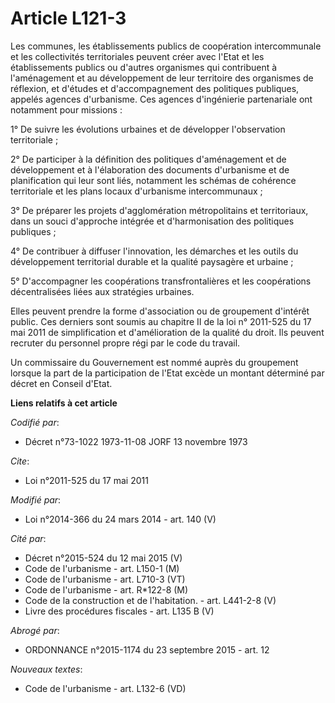 # Article L121-3

Les communes, les établissements publics de coopération intercommunale et les collectivités territoriales peuvent créer avec
l'Etat et les établissements publics ou d'autres organismes qui contribuent à l'aménagement et au développement de leur
territoire des organismes de réflexion, et d'études et d'accompagnement des politiques publiques, appelés agences
d'urbanisme. Ces agences d'ingénierie partenariale ont notamment pour missions : 

1° De suivre les évolutions urbaines et de développer l'observation territoriale ; 

2° De participer à la définition des politiques d'aménagement et de développement et à l'élaboration des documents
d'urbanisme et de planification qui leur sont liés, notamment les schémas de cohérence territoriale et les plans locaux
d'urbanisme intercommunaux ; 

3° De préparer les projets d'agglomération métropolitains et territoriaux, dans un souci d'approche intégrée et
d'harmonisation des politiques publiques ; 

4° De contribuer à diffuser l'innovation, les démarches et les outils du développement territorial durable et la qualité
paysagère et urbaine ; 

5° D'accompagner les coopérations transfrontalières et les coopérations décentralisées liées aux stratégies urbaines. 

Elles peuvent prendre la forme d'association ou de groupement d'intérêt public. Ces derniers sont soumis au chapitre II de la
loi n° 2011-525 du 17 mai 2011 de simplification et d'amélioration de la qualité du droit. Ils peuvent recruter du personnel
propre régi par le code du travail. 

Un commissaire du Gouvernement est nommé auprès du groupement lorsque la part de la participation de l'Etat excède un montant
déterminé par décret en Conseil d'Etat.

**Liens relatifs à cet article**

_Codifié par_:

  - Décret n°73-1022 1973-11-08 JORF 13 novembre 1973

_Cite_:

  - Loi n°2011-525 du 17 mai 2011

_Modifié par_:

  - Loi n°2014-366 du 24 mars 2014 - art. 140 (V)

_Cité par_:

  - Décret n°2015-524 du 12 mai 2015 (V)
  - Code de l'urbanisme - art. L150-1 (M)
  - Code de l'urbanisme - art. L710-3 (VT)
  - Code de l'urbanisme - art. R*122-8 (M)
  - Code de la construction et de l'habitation. - art. L441-2-8 (V)
  - Livre des procédures fiscales - art. L135 B (V)

_Abrogé par_:

  - ORDONNANCE n°2015-1174 du 23 septembre 2015 - art. 12

_Nouveaux textes_:

  - Code de l'urbanisme - art. L132-6 (VD)
